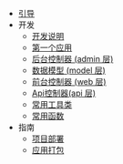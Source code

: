 - [引导](/guide/)
- 开发
  - [开发说明](/dev/base)
  - [第一个应用](/dev/)
  - [后台控制器 (admin 层)](/dev/admin)
  - [数据模型 (model 层)](/dev/model)
  - [前台控制器 (web 层)](/dev/web)
  - [Api控制器(api 层)](/dev/api)
  - [常用工具类](/dev/util)
  - [常用函数](/dev/function)
- 指南
  - [项目部署](/guide/helper)
  - [应用打包](/guide/package)

